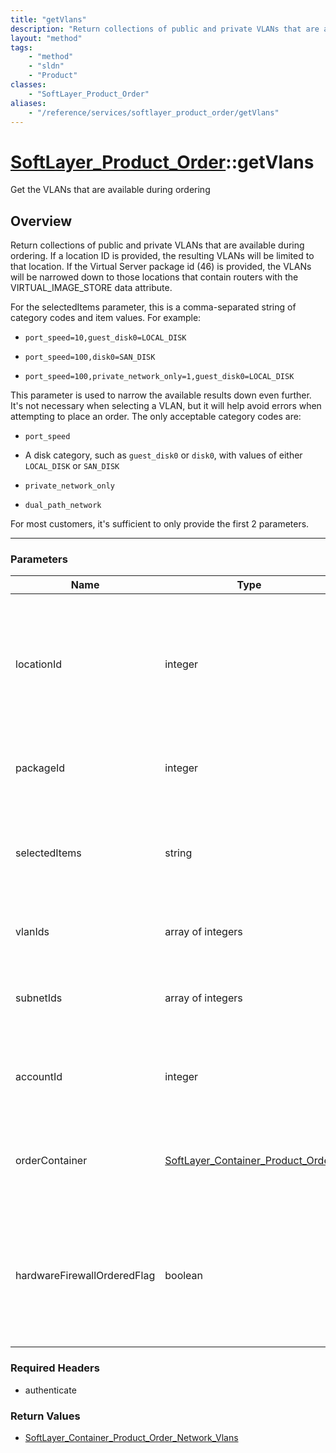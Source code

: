 ```yaml
---
title: "getVlans"
description: "Return collections of public and private VLANs that are available during ordering. If a location ID is provided, the res... "
layout: "method"
tags:
    - "method"
    - "sldn"
    - "Product"
classes:
    - "SoftLayer_Product_Order"
aliases:
    - "/reference/services/softlayer_product_order/getVlans"
---
```

# [SoftLayer_Product_Order](/reference/services/SoftLayer_Product_Order)::getVlans


Get the VLANs that are available during ordering


## Overview 
Return collections of public and private VLANs that are available during ordering. If a location ID is provided, the resulting VLANs will be limited to that location. If the Virtual Server package id (46) is provided, the VLANs will be narrowed down to those locations that contain routers with the VIRTUAL_IMAGE_STORE data attribute. 

For the selectedItems parameter, this is a comma-separated string of category codes and item values. For example: 

- `port_speed=10,guest_disk0=LOCAL_DISK` 

- `port_speed=100,disk0=SAN_DISK` 

- `port_speed=100,private_network_only=1,guest_disk0=LOCAL_DISK` 

This parameter is used to narrow the available results down even further. It's not necessary when selecting a VLAN, but it will help avoid errors when attempting to place an order. The only acceptable category codes are: 

- `port_speed` 

- A disk category, such as `guest_disk0` or `disk0`, with values of either `LOCAL_DISK` or `SAN_DISK` 

- `private_network_only` 

- `dual_path_network` 

For most customers, it's sufficient to only provide the first 2 parameters. 

-----

### Parameters 
|Name | Type | Description |
| --- | --- | --- |
|locationId| integer| Narrow the VLANs down by this datacenter. This value should match the datacenter selected for the order container.|
|packageId| integer| Optional, but recommended package id for the order container.|
|selectedItems| string| A string of existing items selected on the order - see the method overview for more details.|
|vlanIds| array of integers| If provided, the results will be limited to these VLANs.|
|subnetIds| array of integers| If provided, the results will be limited to VLANs that contain these subnets.|
|accountId| integer| For authenticated users, this optional parameter will be ignored.|
|orderContainer| <a href='/reference/datatypes/SoftLayer_Container_Product_Order'>SoftLayer_Container_Product_Order </a>| Optionally filter VLANs relating to the <code>prices</code> specified on the order container.|
|hardwareFirewallOrderedFlag| boolean| Provided when ordering a hardware firewall, will cause results to exclude inside VLANs and VLANs w/ dedicated firewall attached|


### Required Headers
* authenticate


### Return Values
* <a href='/reference/datatypes/SoftLayer_Container_Product_Order_Network_Vlans'>SoftLayer_Container_Product_Order_Network_Vlans </a>




